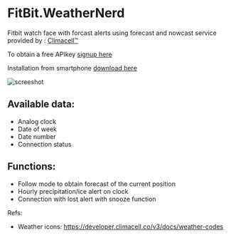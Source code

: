 # FitBit.WeatherNerd

Fitbit watch face with forcast alerts using forecast and nowcast service provided by : [Climacell™](https://www.climacell.co/weather-api/)	

To obtain a free APIkey [signup here](https://developer.climacell.co/sign-up)

Installation from smartphone [download here](https://gallery.fitbit.com/details/f660df50-48c1-4960-8d74-063b0a657add)

![screeshot](https://github.com/alessandroame/FitBit.WeatherNerd/blob/master/screenshot.png)

## Available data:

- Analog clock
- Date of week
- Date number
- Connection status 

## Functions:

- Follow mode to obtain forecast of the current position
- Hourly precipitation/ice alert on clock
- Connection with lost alert with snooze function


Refs:
- Weather icons: https://developer.climacell.co/v3/docs/weather-codes

